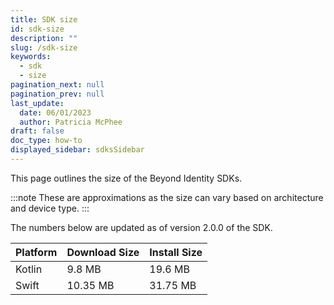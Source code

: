 ```yaml
---
title: SDK size
id: sdk-size
description: ""
slug: /sdk-size
keywords:
  - sdk
  - size
pagination_next: null
pagination_prev: null
last_update:
  date: 06/01/2023
  author: Patricia McPhee
draft: false
doc_type: how-to
displayed_sidebar: sdksSidebar
---
```


This page outlines the size of the Beyond Identity SDKs.

:::note
These are approximations as the size can vary based on architecture and device type.
:::

The numbers below are updated as of version 2.0.0 of the SDK.

| Platform | Download Size | Install Size |
| -------- | ------------- | ------------ |
| Kotlin   | 9.8 MB        | 19.6 MB      |
| Swift    | 10.35 MB      | 31.75 MB     |
